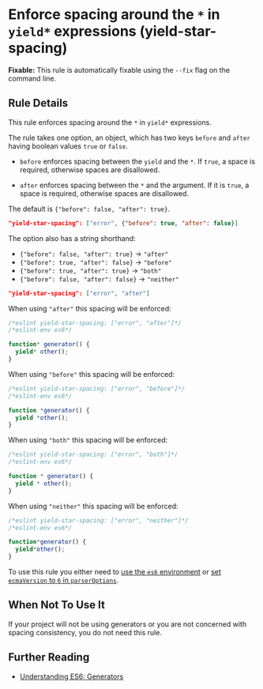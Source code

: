 # Enforce spacing around the `*` in `yield*` expressions (yield-star-spacing)

**Fixable:** This rule is automatically fixable using the `--fix` flag on the command line.

## Rule Details

This rule enforces spacing around the `*` in `yield*` expressions.

The rule takes one option, an object, which has two keys `before` and `after` having boolean values `true` or `false`.

* `before` enforces spacing between the `yield` and the `*`.
  If `true`, a space is required, otherwise spaces are disallowed.

* `after` enforces spacing between the `*` and the argument.
  If it is `true`, a space is required, otherwise spaces are disallowed.

The default is `{"before": false, "after": true}`.

```json
"yield-star-spacing": ["error", {"before": true, "after": false}]
```

The option also has a string shorthand:

* `{"before": false, "after": true}` → `"after"`
* `{"before": true, "after": false}` → `"before"`
* `{"before": true, "after": true}` → `"both"`
* `{"before": false, "after": false}` → `"neither"`

```json
"yield-star-spacing": ["error", "after"]
```

When using `"after"` this spacing will be enforced:

```js
/*eslint yield-star-spacing: ["error", "after"]*/
/*eslint-env es6*/

function* generator() {
  yield* other();
}
```

When using `"before"` this spacing will be enforced:

```js
/*eslint yield-star-spacing: ["error", "before"]*/
/*eslint-env es6*/

function *generator() {
  yield *other();
}
```

When using `"both"` this spacing will be enforced:

```js
/*eslint yield-star-spacing: ["error", "both"]*/
/*eslint-env es6*/

function * generator() {
  yield * other();
}
```

When using `"neither"` this spacing will be enforced:

```js
/*eslint yield-star-spacing: ["error", "neither"]*/
/*eslint-env es6*/

function*generator() {
  yield*other();
}
```

To use this rule you either need to [use the `es6` environment](../user-guide/configuring.md#specifying-environments) or
[set `ecmaVersion` to `6` in `parserOptions`](../user-guide/configuring.md#specifying-parser-options).

## When Not To Use It

If your project will not be using generators or you are not concerned with spacing consistency, you do not need this rule.

## Further Reading

* [Understanding ES6: Generators](https://leanpub.com/understandinges6/read/#leanpub-auto-generators)
